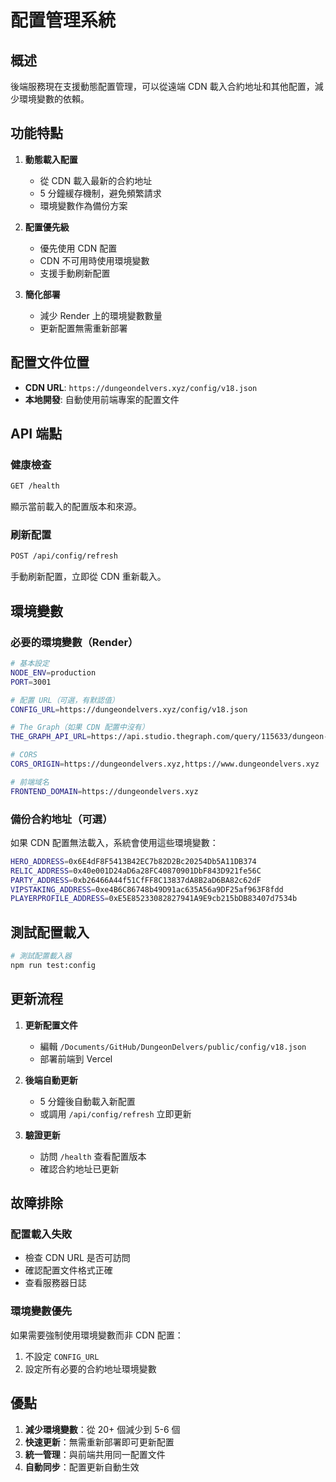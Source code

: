 # 配置管理系統

## 概述

後端服務現在支援動態配置管理，可以從遠端 CDN 載入合約地址和其他配置，減少環境變數的依賴。

## 功能特點

1. **動態載入配置**
   - 從 CDN 載入最新的合約地址
   - 5 分鐘緩存機制，避免頻繁請求
   - 環境變數作為備份方案

2. **配置優先級**
   - 優先使用 CDN 配置
   - CDN 不可用時使用環境變數
   - 支援手動刷新配置

3. **簡化部署**
   - 減少 Render 上的環境變數數量
   - 更新配置無需重新部署

## 配置文件位置

- **CDN URL**: `https://dungeondelvers.xyz/config/v18.json`
- **本地開發**: 自動使用前端專案的配置文件

## API 端點

### 健康檢查
```bash
GET /health
```
顯示當前載入的配置版本和來源。

### 刷新配置
```bash
POST /api/config/refresh
```
手動刷新配置，立即從 CDN 重新載入。

## 環境變數

### 必要的環境變數（Render）

```bash
# 基本設定
NODE_ENV=production
PORT=3001

# 配置 URL（可選，有默認值）
CONFIG_URL=https://dungeondelvers.xyz/config/v18.json

# The Graph（如果 CDN 配置中沒有）
THE_GRAPH_API_URL=https://api.studio.thegraph.com/query/115633/dungeon-delvers/v3.0.9

# CORS
CORS_ORIGIN=https://dungeondelvers.xyz,https://www.dungeondelvers.xyz

# 前端域名
FRONTEND_DOMAIN=https://dungeondelvers.xyz
```

### 備份合約地址（可選）

如果 CDN 配置無法載入，系統會使用這些環境變數：

```bash
HERO_ADDRESS=0x6E4dF8F5413B42EC7b82D2Bc20254Db5A11DB374
RELIC_ADDRESS=0x40e001D24aD6a28FC40870901DbF843D921fe56C
PARTY_ADDRESS=0xb26466A44f51CfFF8C13837dA8B2aD6BA82c62dF
VIPSTAKING_ADDRESS=0xe4B6C86748b49D91ac635A56a9DF25af963F8fdd
PLAYERPROFILE_ADDRESS=0xE5E85233082827941A9E9cb215bDB83407d7534b
```

## 測試配置載入

```bash
# 測試配置載入器
npm run test:config
```

## 更新流程

1. **更新配置文件**
   - 編輯 `/Documents/GitHub/DungeonDelvers/public/config/v18.json`
   - 部署前端到 Vercel

2. **後端自動更新**
   - 5 分鐘後自動載入新配置
   - 或調用 `/api/config/refresh` 立即更新

3. **驗證更新**
   - 訪問 `/health` 查看配置版本
   - 確認合約地址已更新

## 故障排除

### 配置載入失敗
- 檢查 CDN URL 是否可訪問
- 確認配置文件格式正確
- 查看服務器日誌

### 環境變數優先
如果需要強制使用環境變數而非 CDN 配置：
1. 不設定 `CONFIG_URL`
2. 設定所有必要的合約地址環境變數

## 優點

1. **減少環境變數**：從 20+ 個減少到 5-6 個
2. **快速更新**：無需重新部署即可更新配置
3. **統一管理**：與前端共用同一配置文件
4. **自動同步**：配置更新自動生效